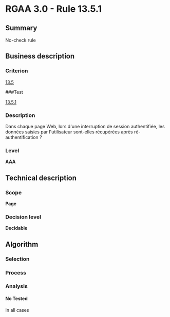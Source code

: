 # RGAA 3.0 -  Rule 13.5.1

## Summary

No-check rule

## Business description

### Criterion

[13.5](http://references.modernisation.gouv.fr/referentiel-technique-0#crit-13-5)

###Test

[13.5.1](http://references.modernisation.gouv.fr/referentiel-technique-0#test-13-5-1)

### Description

Dans chaque page Web, lors d'une interruption de session authentifi&eacute;e, les donn&eacute;es saisies par l'utilisateur sont-elles r&eacute;cup&eacute;r&eacute;es apr&egrave;s r&eacute;-authentification ?

### Level

**AAA**

## Technical description

### Scope

**Page**

### Decision level

**Decidable**

## Algorithm

### Selection

### Process

### Analysis

#### No Tested 

In all cases




